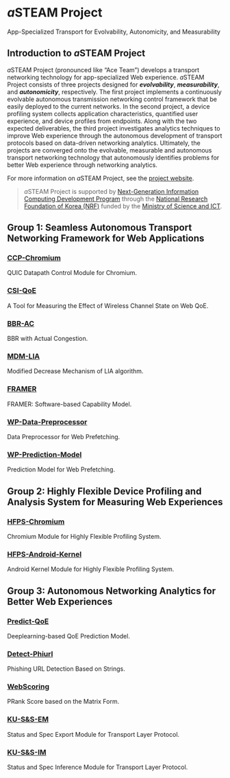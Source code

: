 # *a*STEAM Project
App-Specialized Transport for Evolvability, Autonomicity, and Measurability
## Introduction to *a*STEAM Project
*a*STEAM Project (pronounced like “Ace Team”) develops a transport networking technology for app-specialized Web experience. *a*STEAM Project consists of three projects designed for **_evolvability_**, **_measurability_**, and **_autonomicity_**, respectively. The first project implements a continuously evolvable autonomous transmission networking control framework that be easily deployed to the current networks. In the second project, a device profiling system collects application characteristics, quantified user experience, and device profiles from endpoints. Along with the two expected deliverables, the third project investigates analytics techniques to improve Web experience through the autonomous development of transport protocols based on data-driven networking analytics. Ultimately, the projects are converged onto the evolvable, measurable and autonomous transport networking technology that autonomously identifies problems for better Web experience through networking analytics.

For more information on *a*STEAM Project, see the [project website](https://asteam.korea.ac.kr/).

> *a*STEAM Project is supported by [Next-Generation Information Computing Development Program](http://www.nrf.re.kr/eng/cms/page/main?menu_no=201) through the [National Research Foundation of Korea (NRF)](http://www.nrf.re.kr/) funded by the [Ministry of Science and ICT](https://www.msit.go.kr/).

## Group 1: Seamless Autonomous Transport Networking Framework for Web Applications
### [CCP-Chromium](https://github.com/ku-asteam/ccp-chromium/)
QUIC Datapath Control Module for Chromium.
### [CSI-QoE](https://github.com/ku-asteam/csi-qoe/)
A Tool for Measuring the Effect of Wireless Channel State on Web QoE.
### [BBR-AC](https://github.com/ku-asteam/bbr-ac/)
BBR with Actual Congestion.
### [MDM-LIA](https://github.com/ku-asteam/mdm-lia/)
Modified Decrease Mechanism of LIA algorithm.
### [FRAMER](https://github.com/ku-asteam/miu_memory_integrity_utilities/)
FRAMER: Software-based Capability Model.
### [WP-Data-Preprocessor](https://github.com/ku-asteam/web-prediction/tree/master/preprocessor)
Data Preprocessor for Web Prefetching.
### [WP-Prediction-Model](https://github.com/ku-asteam/web-prediction/tree/master/encoder)
Prediction Model for Web Prefetching.

## Group 2: Highly Flexible Device Profiling and Analysis System for Measuring Web Experiences
### [HFPS-Chromium](https://github.com/ku-asteam/hfps-chromium/)
Chromium Module for Highly Flexible Profiling System.
### [HFPS-Android-Kernel](https://github.com/ku-asteam/hfps-android-kernel/)
Android Kernel Module for Highly Flexible Profiling System.

## Group 3: Autonomous Networking Analytics for Better Web Experiences
### [Predict-QoE](https://github.com/ku-asteam/predict-qoe/)
Deeplearning-based QoE Prediction Model.
### [Detect-Phiurl](https://github.com/ku-asteam/detect-phiurl/)
Phishing URL Detection Based on Strings.
### [WebScoring](https://github.com/ku-asteam/webscoring/)
PRank Score based on the Matrix Form.
### [KU-S&S-EM](https://github.com/ku-asteam/KU-S-S-EM/)
Status and Spec Export Module for Transport Layer Protocol.
### [KU-S&S-IM](https://github.com/ku-asteam/KU-S-S-IM/)
Status and Spec Inference Module for Transport Layer Protocol.

